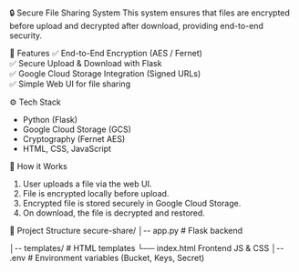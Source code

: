 🔒 Secure File Sharing System 
This system ensures that files are encrypted before upload and decrypted after download, providing end-to-end security. 

🚀 Features
✅ End-to-End Encryption (AES / Fernet)  
✅ Secure Upload & Download with Flask  
✅ Google Cloud Storage Integration (Signed URLs)  
✅ Simple Web UI for file sharing  

⚙️ Tech Stack
- Python (Flask)  
- Google Cloud Storage (GCS)  
- Cryptography (Fernet AES)  
- HTML, CSS, JavaScript  

 🔐 How it Works
1. User uploads a file via the web UI.  
2. File is encrypted locally before upload.  
3. Encrypted file is stored securely in Google Cloud Storage.  
5. On download, the file is decrypted and restored.  

📂 Project Structure
secure-share/
│-- app.py  # Flask backend 

│-- templates/  # HTML templates 
    └── index.html Frontend JS & CSS
│-- .env     # Environment variables (Bucket, Keys, Secret)
